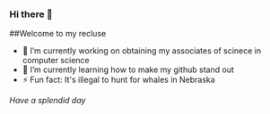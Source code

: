 ### Hi there 👋

##Welcome to my recluse

- 🔭 I’m currently working on obtaining my associates of scinece in computer science
- 🌱 I’m currently learning how to make my github stand out
- ⚡ Fun fact: It's illegal to hunt for whales in Nebraska

*Have a splendid day*
